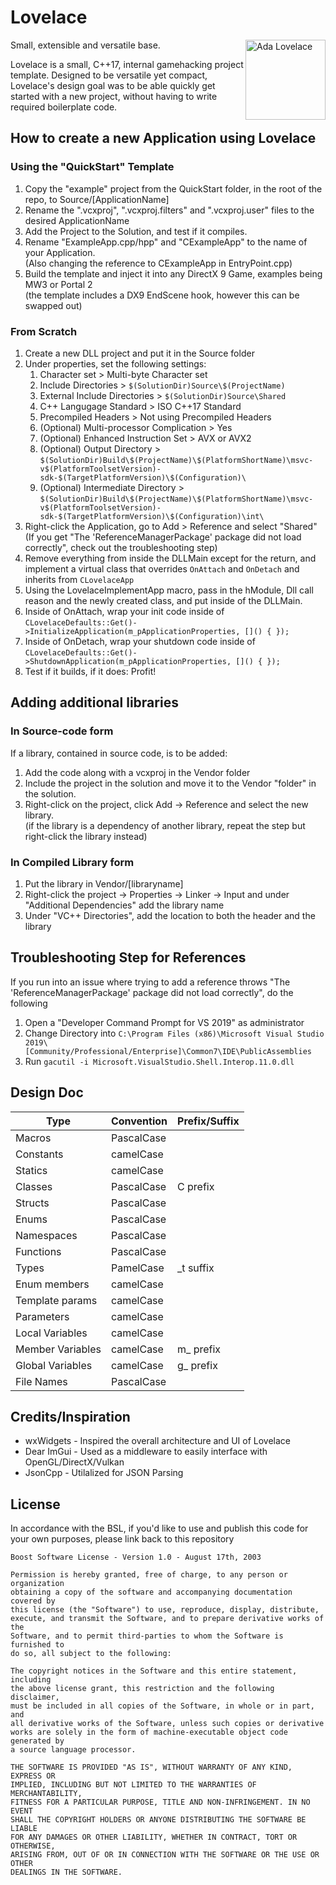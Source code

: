 # Lovelace

Small, extensible and versatile base. 
<img align="right" height="128" alt="Ada Lovelace" src="https://cumslut.lol/content/cdn/IZOCGFwqxLld.png" />

Lovelace is a small, C++17, internal gamehacking project template. 
Designed to be versatile yet compact, Lovelace's design goal was to be able quickly get started with a new project, without having to write required boilerplate code.

## How to create a new Application using Lovelace

### Using the "QuickStart" Template

1. Copy the "example" project from the QuickStart folder, in the root of the repo, to Source/[ApplicationName]
2. Rename the ".vcxproj", ".vcxproj.filters" and ".vcxproj.user" files to the desired ApplicationName
3. Add the Project to the Solution, and test if it compiles.
4. Rename "ExampleApp.cpp/hpp" and "CExampleApp" to the name of your Application. <br>
   (Also changing the reference to CExampleApp in EntryPoint.cpp)
5. Build the template and inject it into any DirectX 9 Game, examples being MW3 or Portal 2 <br>
	(the template includes a DX9 EndScene hook, however this can be swapped out)

### From Scratch 

1. Create a new DLL project and put it in the Source folder
2. Under properties, set the following settings:
   1. Character set > Multi-byte Character set
   2. Include Directories > `$(SolutionDir)Source\$(ProjectName)`
   3. External Include Directories > `$(SolutionDir)Source\Shared`
   4. C++ Langugage Standard > ISO C++17 Standard
   5. Precompiled Headers > Not using Precompiled Headers
   6. (Optional) Multi-processor Complication > Yes
   7. (Optional) Enhanced Instruction Set > AVX or AVX2
   8. (Optional) Output Directory > `$(SolutionDir)Build\$(ProjectName)\$(PlatformShortName)\msvc-v$(PlatformToolsetVersion)-sdk-$(TargetPlatformVersion)\$(Configuration)\`
   9. (Optional) Intermediate Directory > `$(SolutionDir)Build\$(ProjectName)\$(PlatformShortName)\msvc-v$(PlatformToolsetVersion)-sdk-$(TargetPlatformVersion)\$(Configuration)\int\`
3. Right-click the Application, go to Add > Reference and select "Shared" <br>
   (If you get "The 'ReferenceManagerPackage' package did not load correctly", check out the troubleshooting step)
4. Remove everything from inside the DLLMain except for the return, and implement a virtual class that overrides `OnAttach` and `OnDetach` and inherits from `CLovelaceApp`
5. Using the LovelaceImplementApp macro, pass in the hModule, Dll call reason and the newly created class, and put inside of the DLLMain. 
6. Inside of OnAttach, wrap your init code inside of <br>
   `CLovelaceDefaults::Get()->InitializeApplication(m_pApplicationProperties, []() { });`
7. Inside of OnDetach, wrap your shutdown code inside of <br>
	`CLovelaceDefaults::Get()->ShutdownApplication(m_pApplicationProperties, []() { });`
8. Test if it builds, if it does: Profit!

## Adding additional libraries

### In Source-code form

If a library, contained in source code, is to be added:

1. Add the code along with a vcxproj in the Vendor folder
2. Include the project in the solution and move it to the Vendor "folder" in the solution.
3. Right-click on the project, click Add -> Reference and select the new library. <br>
   (if the library is a dependency of another library, repeat the step but right-click the library instead)

### In Compiled Library form

1. Put the library in Vendor/[libraryname]
2. Right-click the project -> Properties -> Linker -> Input and under "Additional Dependencies" add the library name
3. Under "VC++ Directories", add the location to both the header and the library

## Troubleshooting Step for References

If you run into an issue where trying to add a reference throws "The 'ReferenceManagerPackage' package did not load correctly", do the following

1. Open a "Developer Command Prompt for VS 2019" as administrator
2. Change Directory into `C:\Program Files (x86)\Microsoft Visual Studio 2019\[Community/Professional/Enterprise]\Common7\IDE\PublicAssemblies`
3. Run `gacutil -i Microsoft.VisualStudio.Shell.Interop.11.0.dll`

## Design Doc

| Type             | Convention           | Prefix/Suffix |
|------------------|----------------------|---------------|
| Macros           | PascalCase			  |               |
| Constants        | camelCase            |               |
| Statics          | camelCase            |               |
| Classes          | PascalCase           | C prefix      |
| Structs          | PascalCase           |               |
| Enums            | PascalCase           |               |
| Namespaces       | PascalCase           |               |
| Functions        | PascalCase           |               |
| Types            | PamelCase            | _t suffix     |
| Enum members     | camelCase            |               |
| Template params  | camelCase            |               |
| Parameters       | camelCase            |               |
| Local Variables  | camelCase            |               |
| Member Variables | camelCase            | m_ prefix     |
| Global Variables | camelCase            | g_ prefix     |
| File Names	   | PascalCase			  | 			  |

## Credits/Inspiration
* wxWidgets - Inspired the overall architecture and UI of Lovelace
* Dear ImGui - Used as a middleware to easily interface with OpenGL/DirectX/Vulkan
* JsonCpp - Utilalized for JSON Parsing

## License
In accordance with the BSL, if you'd like to use and publish this code for your own purposes, please link back to this repository
```
Boost Software License - Version 1.0 - August 17th, 2003

Permission is hereby granted, free of charge, to any person or organization
obtaining a copy of the software and accompanying documentation covered by
this license (the "Software") to use, reproduce, display, distribute,
execute, and transmit the Software, and to prepare derivative works of the
Software, and to permit third-parties to whom the Software is furnished to
do so, all subject to the following:

The copyright notices in the Software and this entire statement, including
the above license grant, this restriction and the following disclaimer,
must be included in all copies of the Software, in whole or in part, and
all derivative works of the Software, unless such copies or derivative
works are solely in the form of machine-executable object code generated by
a source language processor.

THE SOFTWARE IS PROVIDED "AS IS", WITHOUT WARRANTY OF ANY KIND, EXPRESS OR
IMPLIED, INCLUDING BUT NOT LIMITED TO THE WARRANTIES OF MERCHANTABILITY,
FITNESS FOR A PARTICULAR PURPOSE, TITLE AND NON-INFRINGEMENT. IN NO EVENT
SHALL THE COPYRIGHT HOLDERS OR ANYONE DISTRIBUTING THE SOFTWARE BE LIABLE
FOR ANY DAMAGES OR OTHER LIABILITY, WHETHER IN CONTRACT, TORT OR OTHERWISE,
ARISING FROM, OUT OF OR IN CONNECTION WITH THE SOFTWARE OR THE USE OR OTHER
DEALINGS IN THE SOFTWARE.
```
